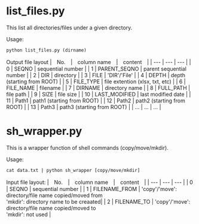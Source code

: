 # list_files.py
This list all directories/files under a given directory.

Usage:
```
python list_files.py (dirname)
```

Output file layout
 |　No.　|　column name　|　content　|
 | --- | --- | --- |
 | 0 | SEQNO | sequential number |
 | 1 | PARENT_SEQNO | parent sequential number |
 | 2 | DIR | directory |
 | 3 | FILE | 'DIR'/'File' |
 | 4 | DEPTH | depth (starting from ROOT) |
 | 5 | FILE_TYPE | file extention (xlsx, txt, etc) |
 | 6 | FILE_NAME | filename |
 | 7 | DIRNAME | directory name |
 | 8 | FULL_PATH | file path |
 | 9 | SIZE | file size |
 | 10 | LAST_MODIFIED | last modified date |
 | 11 | Path1 | path1 (starting from ROOT) |
 | 12 | Path2 | path2 (starting from ROOT) |
 | 13 | Path3 | path3 (starting from ROOT) |
 | ... | ... | ... | 

# sh_wrapper.py
This is a wrapper function of shell commands (copy/move/mkdir).

Usage:
```
cat data.txt | python sh_wrapper [copy/move/mkdir]
```

Input file layout:
 |　No.　|　column name　|　content　|
 | --- | --- | --- |
 | 0 | SEQNO | sequential number |
 | 1 | FILENAME_FROM | 'copy'/'move': directory/file name copied/moved from <br> 'mkdir': directory name to be creaated|
 | 2 | FILENAME_TO | 'copy'/'move': directory/file name copied/moved to <br> 'mkdir': not used |
 
